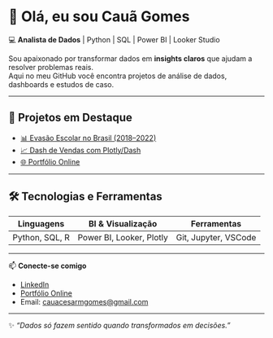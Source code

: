 # 👋 Olá, eu sou Cauã Gomes  

💻 **Analista de Dados** | Python | SQL | Power BI | Looker Studio  

Sou apaixonado por transformar dados em **insights claros** que ajudam a resolver problemas reais.  
Aqui no meu GitHub você encontra projetos de análise de dados, dashboards e estudos de caso.  

---

## 🚀 Projetos em Destaque
- [📊 Evasão Escolar no Brasil (2018–2022)](https://github.com/Caua-Gomes-2/school-dropout-analysis)  
- [📈 Dash de Vendas com Plotly/Dash](https://github.com/Caua-Gomes-2/sales-dashboard)  
- [🌐 Portfólio Online](https://portifoliocauagomes.netlify.app)  

---

## 🛠️ Tecnologias e Ferramentas
| Linguagens        | BI & Visualização  | Ferramentas |
|------------------|--------------------|-------------|
| Python, SQL, R   | Power BI, Looker, Plotly | Git, Jupyter, VSCode |

---

📫 **Conecte-se comigo**  
- [LinkedIn](https://www.linkedin.com/in/caua-gomes/)  
- [Portfólio Online](https://portifoliocauagomes.netlify.app)  
- Email: cauacesarmgomes@gmail.com

---

✨ _“Dados só fazem sentido quando transformados em decisões.”_
